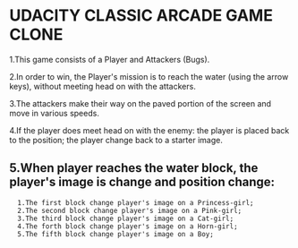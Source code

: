 UDACITY CLASSIC ARCADE GAME CLONE 
=================================
1.This game consists of a Player and Attackers (Bugs).

2.In order to win, the Player's mission is to reach the water (using the arrow keys), without meeting head on with the attackers.

3.The attackers make their way on the paved portion of the screen and move in various speeds. 

4.If the player does meet head on with the enemy: the player is placed back to the position; the player change back to a starter image.
      
5.When player reaches the water block, the player's image is change and position change:
-
      1.The first block change player's image on a Princess-girl;
      2.The second block change player's image on a Pink-girl;
      3.The third block change player's image on a Cat-girl;
      4.The forth block change player's image on a Horn-girl;
      5.The fifth block change player's image on a Boy;
